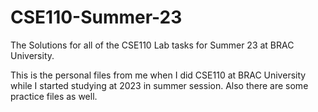 # CSE110-Summer-23
The Solutions for all of the CSE110 Lab tasks for Summer 23 at BRAC University.

This is the personal files from me when I did CSE110 at BRAC University while I started studying at 2023 in summer session. Also there are some practice files as well.
